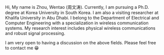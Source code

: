 Hi, My name is Zhou, Wentao (周文涛). Currently, I am pursuing a Ph.D. degree at Korea University in South Korea. I am also a visiting researcher at Khalifa University in Abu Dhabi. I belong to the Department of Electrical and Computer Engineering with a specialization in wireless communication systems. My research interest includes physical wireless communications and robust signal processing. 

I am very open to having a discussion on the above fields. Please feel free to contact me 😁

<!--
**zhouwt612/zhouwt612** is a ✨ _special_ ✨ repository because its `README.md` (this file) appears on your GitHub profile.

Here are some ideas to get you started:

- 🔭 I’m currently working on ...
- 🌱 I’m currently learning ...
- 👯 I’m looking to collaborate on ...
- 🤔 I’m looking for help with ...
- 💬 Ask me about ...
- 📫 How to reach me: ...
- 😄 Pronouns: ...
- ⚡ Fun fact: ...
-->
